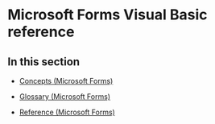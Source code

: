 
# Microsoft Forms Visual Basic reference

## In this section


- [Concepts (Microsoft Forms)](13f7683b-9bc5-4036-b79d-edd774a3613d.md)
    
- [Glossary (Microsoft Forms)](6c8b42d0-e2f1-4582-af57-323df0b79195.md)
    
- [Reference (Microsoft Forms)](01b19147-650c-4e20-84d7-06ab2fd746f7.md)
    
